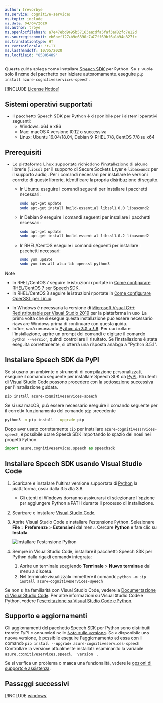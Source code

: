 ```yaml
---
author: trevorbye
ms.service: cognitive-services
ms.topic: include
ms.date: 04/04/2020
ms.author: trbye
ms.openlocfilehash: a7e47ebd9695b57163aacdfa5faf3ad82fc7e12d
ms.sourcegitcommit: eb6bef1274b9e6390c7a77ff69bf6a3b94e827fc
ms.translationtype: HT
ms.contentlocale: it-IT
ms.lasthandoff: 10/05/2020
ms.locfileid: "85805489"
---
```

Questa guida spiega come installare [Speech SDK](~/articles/cognitive-services/speech-service/speech-sdk.md) per Python. Se si vuole solo il nome del pacchetto per iniziare autonomamente, eseguire `pip install azure-cognitiveservices-speech`.

[!INCLUDE [License Notice](~/includes/cognitive-services-speech-service-license-notice.md)]

## <a name="supported-operating-systems"></a>Sistemi operativi supportati

- Il pacchetto Speech SDK per Python è disponibile per i sistemi operativi seguenti:
  - Windows: x64 e x86
  - Mac: macOS X versione 10.12 o successiva
  - Linux: Ubuntu 16.04/18.04, Debian 9, RHEL 7/8, CentOS 7/8 su x64

## <a name="prerequisites"></a>Prerequisiti

- Le piattaforme Linux supportate richiedono l'installazione di alcune librerie (`libssl` per il supporto di Secure Sockets Layer e `libasound2` per il supporto audio). Per i comandi necessari per installare le versioni corrette di queste librerie, identificare la propria distribuzione di seguito.

  - In Ubuntu eseguire i comandi seguenti per installare i pacchetti necessari:

    ```sh
    sudo apt-get update
    sudo apt-get install build-essential libssl1.0.0 libasound2
    ```

  - In Debian 9 eseguire i comandi seguenti per installare i pacchetti necessari:

    ```sh
    sudo apt-get update
    sudo apt-get install build-essential libssl1.0.2 libasound2
    ```

  - In RHEL/CentOS eseguire i comandi seguenti per installare i pacchetti necessari:

    ```sh
    sudo yum update
    sudo yum install alsa-lib openssl python3
    ```

> [!NOTE]
> - In RHEL/CentOS 7 seguire le istruzioni riportate in [Come configurare RHEL/CentOS 7 per Speech SDK](~/articles/cognitive-services/speech-service/how-to-configure-rhel-centos-7.md).
> - In RHEL/CentOS 8 seguire le istruzioni riportate in [Come configurare OpenSSL per Linux](~/articles/cognitive-services/speech-service/how-to-configure-openssl-linux.md).

- In Windows è necessaria la versione di [Microsoft Visual C++ Redistributable per Visual Studio 2019](https://support.microsoft.com/help/2977003/the-latest-supported-visual-c-downloads) per la piattaforma in uso. La prima volta che si esegue questa installazione può essere necessario riavviare Windows prima di continuare con questa guida.
- Infine, sarà necessario [Python da 3.5 a 3.8](https://www.python.org/downloads/). Per controllare l'installazione, aprire un prompt dei comandi e digitare il comando `python --version`, quindi controllare il risultato. Se l'installazione è stata eseguita correttamente, si otterrà una risposta analoga a "Python 3.5.1".

## <a name="install-the-speech-sdk-from-pypi"></a>Installare Speech SDK da PyPI

Se si usano un ambiente o strumenti di compilazione personalizzati, eseguire il comando seguente per installare Speech SDK da [PyPI](https://pypi.org/). Gli utenti di Visual Studio Code possono procedere con la sottosezione successiva per l'installazione guidata.

```sh
pip install azure-cognitiveservices-speech
```

Se si usa macOS, può essere necessario eseguire il comando seguente per il corretto funzionamento del comando `pip` precedente:

```sh
python3 -m pip install --upgrade pip
```

Dopo aver usato correttamente `pip` per installare `azure-cognitiveservices-speech`, è possibile usare Speech SDK importando lo spazio dei nomi nei progetti Python.

```py
import azure.cognitiveservices.speech as speechsdk
```

## <a name="install-the-speech-sdk-using-visual-studio-code"></a>Installare Speech SDK usando Visual Studio Code

1. Scaricare e installare l'ultima versione supportata di [Python](https://www.python.org/downloads/) la piattaforma, ossia dalla 3.5 alla 3.8.
   - Gli utenti di Windows dovranno assicurarsi di selezionare l'opzione per aggiungere Python a PATH durante il processo di installazione.
1. Scaricare e installare [Visual Studio Code](https://code.visualstudio.com/Download).
1. Aprire Visual Studio Code e installare l'estensione Python. Selezionare **File** > **Preferenze** > **Estensioni** dal menu. Cercare **Python** e fare clic su **Installa**.

   ![Installare l'estensione Python](~/articles/cognitive-services/speech-service/media/sdk/qs-python-vscode-python-extension.png)

1. Sempre in Visual Studio Code, installare il pacchetto Speech SDK per Python dalla riga di comando integrata:
   1. Aprire un terminale scegliendo **Terminale** > **Nuovo terminale** dai menu a discesa.
   1. Nel terminale visualizzato immettere il comando `python -m pip install azure-cognitiveservices-speech`

Se non si ha familiarità con Visual Studio Code, vedere la [Documentazione di Visual Studio Code](https://code.visualstudio.com/docs). Per altre informazioni su Visual Studio Code e Python, vedere l'[esercitazione su Visual Studio Code e Python](https://code.visualstudio.com/docs/python/python-tutorial).

## <a name="support-and-updates"></a>Supporto e aggiornamenti

Gli aggiornamenti del pacchetto Speech SDK per Python sono distribuiti tramite PyPI e annunciati nelle [Note sulla versione](~/articles/cognitive-services/speech-service/releasenotes.md).
Se è disponibile una nuova versione, è possibile eseguire l'aggiornamento ad essa con il comando `pip install --upgrade azure-cognitiveservices-speech`.
Controllare la versione attualmente installata esaminando la variabile `azure.cognitiveservices.speech.__version__`.

Se si verifica un problema o manca una funzionalità, vedere le [opzioni di supporto e assistenza](~/articles/cognitive-services/speech-service/support.md).

## <a name="next-steps"></a>Passaggi successivi

[!INCLUDE [windows](../quickstart-list.md)]
